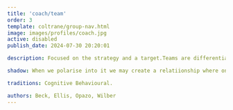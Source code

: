 ```yaml
---
title: 'coach/team'
order: 3
template: coltrane/group-nav.html
image: images/profiles/coach.jpg
active: disabled
publish_date: 2024-07-30 20:20:01

description: Focused on the strategy and a target.Teams are differentiatied and the coach can be a strategist who plans how to use all the talents to achieve a goal. The Coach position works with a team, and aims for its perfecting by following clear techniques and strategies.

shadow: When we polarise into it we may create a relatiionship where one dominates over the rest because they may 'know more'. The coach-role becoming a despot, not listening to the team or others, and the team preferring control over chaos.

traditions: Cognitive Behavioural.

authors: Beck, Ellis, Opazo, Wilber
---
```

